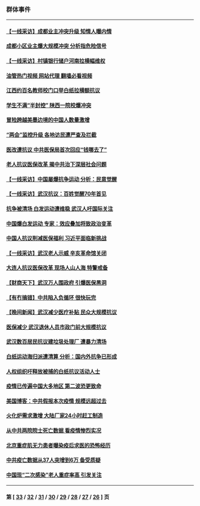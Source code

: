### 群体事件
---
#### [【一线采访】成都业主冲突升级 知情人曝内情](../../pages/ncid279/n13965289.md?04140045) 
#### [成都小区业主爆大规模冲突 分析指危险信号](../../pages/ncid279/n13964520.md?04140045) 
#### [【一线采访】村镇银行储户河南拉横幅维权](../../pages/ncid279/n13964555.md?04140045) 
#### [油管热门视频 网站代理 翻墙必看视频](http://138.2.39.72:81/youtube.html?epic-marker?04140045)
#### [江西约百名教师校门口举白纸拉横额抗议](../../pages/ncid279/n13958579.md?04140045) 
#### [学生不满“半封控” 陕西一院校爆冲突](../../pages/ncid279/n13946647.md?04140045) 
#### [冒险跨越美墨边境的中国人数量激增](../../pages/ncid279/n13946742.md?04140045) 
#### [“两会”监控升级 各地访民遭严查及拦截](../../pages/ncid279/n13942702.md?04140045) 
#### [医改遭抗议 中共医保局首次回应“钱哪去了”](../../pages/ncid279/n13938290.md?04140045) 
#### [老人抗议医保改革 揭中共治下深层社会问题](../../pages/ncid279/n13934963.md?04140045) 
#### [【一线采访】中国屡爆抗争运动 分析：民意觉醒](../../pages/ncid279/n13934024.md?04140045) 
#### [【一线采访】武汉抗议：百姓觉醒70年首见](../../pages/ncid279/n13931265.md?04140045) 
#### [抗争被清场 白发运动遭维稳 武汉人吁国际关注](../../pages/ncid279/n13931147.md?04140045) 
#### [中国爆白发运动 专家：效应叠加将致政治变革](../../pages/ncid279/n13931004.md?04140045) 
#### [中国人抗议削减医保福利 习近平面临新挑战](../../pages/ncid279/n13930530.md?04140045) 
#### [【一线采访】武汉老人示威 辛亥革命馆关闭](../../pages/ncid279/n13930368.md?04140045) 
#### [大连人抗议医保改革 现场人山人海 特警戒备](../../pages/ncid279/n13930248.md?04140045) 
#### [【财商天下】武汉万人围政府 引爆医保黑洞](../../pages/ncid279/n13927281.md?04140045) 
#### [【有冇搞错】中共陷入负循环 很快玩完](../../pages/ncid279/n13926140.md?04140045) 
#### [【晚间新闻】武汉减少医疗补贴 民众大规模抗议](../../pages/ncid279/n13925524.md?04140045) 
#### [医保减少 武汉退休人员市政门前大规模抗议](../../pages/ncid279/n13925389.md?04140045) 
#### [武汉数百居民抗议建垃圾处理厂 遭暴力清场](../../pages/ncid279/n13922269.md?04140045) 
#### [白纸运动海归派遭清算 分析：国内外抗争已形成](../../pages/ncid279/n13919416.md?04140045) 
#### [人权组织吁释放被捕的白纸抗议活动人士](../../pages/ncid279/n13917517.md?04140045) 
#### [疫情已传遍中国大多地区 第二波恐更致命](../../pages/ncid279/n13914332.md?04140045) 
#### [美国博客：中共假报本次疫情 规模远超过去](../../pages/ncid279/n13912604.md?04140045) 
#### [火化炉需求激增 大陆厂家24小时赶工制造](../../pages/ncid279/n13912205.md?04140045) 
#### [从中共两院院士死亡数据 看疫情惨烈实况](../../pages/ncid279/n13910619.md?04140045) 
#### [北京重症肌无力患者曝染疫后求医的恐怖经历](../../pages/ncid279/n13909480.md?04140045) 
#### [中共疫亡数据从37人突增到6万 备受质疑](../../pages/ncid279/n13907051.md?04140045) 
#### [中国现“二次感染”老人重症率高 引发关注](../../pages/ncid279/n13906493.md?04140045) 

---
#### 第 [ [33](./33.md?04140045) / [32](./32.md?04140045) / [31](./31.md?04140045) / [30](./30.md?04140045) / [29](./29.md?04140045) / [28](./28.md?04140045) / [27](./27.md?04140045) / [26](./26.md?04140045) ] 页
